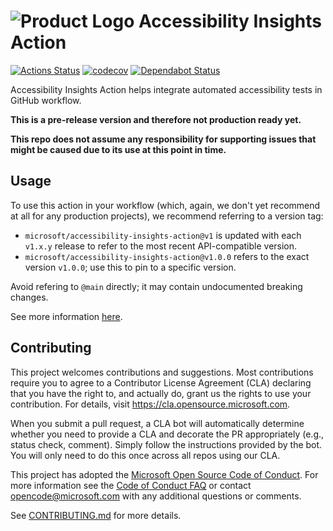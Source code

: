 <!--
Copyright (c) Microsoft Corporation. All rights reserved.
Licensed under the MIT License.
-->

# ![Product Logo](./icons/brand-blue-48px.png) Accessibility Insights Action

[![Actions Status](https://github.com/microsoft/accessibility-insights-action/workflows/Build/badge.svg)](https://github.com/microsoft/accessibility-insights-action/actions)
[![codecov](https://codecov.io/gh/microsoft/accessibility-insights-action/branch/main/graph/badge.svg)](https://codecov.io/gh/microsoft/accessibility-insights-action)
[![Dependabot Status](https://api.dependabot.com/badges/status?host=github&repo=microsoft/accessibility-insights-action)](https://dependabot.com)

Accessibility Insights Action helps integrate automated accessibility tests in GitHub workflow.

**This is a pre-release version and therefore not production ready yet.**

**This repo does not assume any responsibility for supporting issues that might be caused due to its use at this point in time.**

## Usage

To use this action in your workflow (which, again, we don't yet recommend at all for any production projects), we recommend referring to a version tag:

-   `microsoft/accessibility-insights-action@v1` is updated with each `v1.x.y` release to refer to the most recent API-compatible version.
-   `microsoft/accessibility-insights-action@v1.0.0` refers to the exact version `v1.0.0`; use this to pin to a specific version.

Avoid refering to `@main` directly; it may contain undocumented breaking changes.

See more information [here](docs/usage.md).

## Contributing

This project welcomes contributions and suggestions. Most contributions require you to agree to a
Contributor License Agreement (CLA) declaring that you have the right to, and actually do, grant us
the rights to use your contribution. For details, visit https://cla.opensource.microsoft.com.

When you submit a pull request, a CLA bot will automatically determine whether you need to provide
a CLA and decorate the PR appropriately (e.g., status check, comment). Simply follow the instructions
provided by the bot. You will only need to do this once across all repos using our CLA.

This project has adopted the [Microsoft Open Source Code of Conduct](https://opensource.microsoft.com/codeofconduct/).
For more information see the [Code of Conduct FAQ](https://opensource.microsoft.com/codeofconduct/faq/) or
contact [opencode@microsoft.com](mailto:opencode@microsoft.com) with any additional questions or comments.

See [CONTRIBUTING.md](./CONTRIBUTING.md) for more details.
